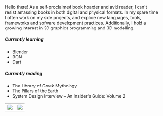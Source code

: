 Hello there! As a self-proclaimed book hoarder and avid reader, I can't resist amassing books in both digital and physical formats. In my spare time I often work on my side projects, and explore new languages, tools, frameworks and sofware development practices. Additionally, I hold a growing interest in 3D graphics programming and 3D modelling.

##### Currently learning
* Blender
* BQN
* Dart

##### Currently reading
* The Library of Greek Mythology
* The Pillars of the Earth
* System Design Interview – An Insider's Guide: Volume 2

<table>
  <tr>
    <td align="center" style="padding=0;width=50%;">
      <img align="center" style="padding=0;" src="https://github-readme-stats.vercel.app/api/?username=eoic&show_icons=true&title_color=4F8CC9&text_color=9f9f9f&bg_color=00000000&hide_border=true&icon_color=4F8CC9&hide_title=true&count_private=true" />
    </td>
    <td align="center" style="padding=0;width=50%;">
      <img align="center" style="padding=0;" src="https://github-readme-stats.quantumlytangled.vercel.app/api/top-langs/?username=eoic&layout=compact&show_icons=true&title_color=4F8CC9&text_color=9f9f9f&bg_color=00000000&hide_border=true&icon_color=00000000&count_private=true&hide_title=true" />
    </td>
  </tr>
</table>
